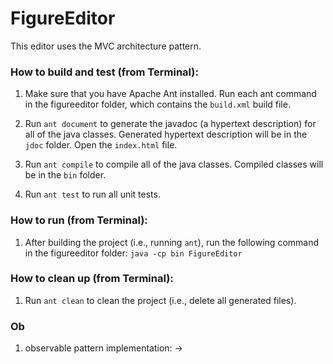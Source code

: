 # FigureEditor
This editor uses the MVC architecture pattern.

### How to build and test (from Terminal):

1. Make sure that you have Apache Ant installed. Run each ant command in the figureeditor folder, which contains the `build.xml` build file.

2. Run `ant document` to generate the javadoc (a hypertext description) for all of the java classes. Generated hypertext description will be in the `jdoc` folder. Open the `index.html` file. 

3. Run `ant compile` to compile all of the java classes. Compiled classes will be in the `bin` folder.

4. Run `ant test` to run all unit tests.

### How to run (from Terminal):

1. After building the project (i.e., running `ant`), run the following command in the figureeditor folder:
   `java -cp bin FigureEditor`

### How to clean up (from Terminal):

1. Run `ant clean` to clean the project (i.e., delete all generated files).

### Ob
1. observable pattern implementation: ->